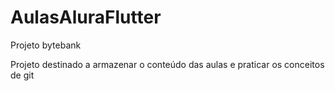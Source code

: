 # AulasAluraFlutter
Projeto bytebank

Projeto destinado a armazenar o conteúdo das aulas e praticar os conceitos de git

